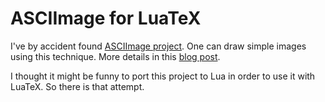 # ASCIImage for LuaTeX

I've by accident found [ASCIImage
project](https://github.com/cparnot/ASCIImage). One can draw simple images
using this technique. More details in this [blog
post](http://cocoamine.net/blog/2015/03/20/replacing-photoshop-with-nsstring/).

I thought it might be funny to port this project to Lua in order to use it with
LuaTeX. So there is that attempt.

